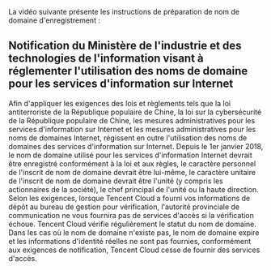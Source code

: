 La vidéo suivante présente les instructions de préparation de nom de domaine d'enregistrement :

## Notification du Ministère de l'industrie et des technologies de l'information visant à réglementer l'utilisation des noms de domaine pour les services d'information sur Internet

Afin d'appliquer les exigences des lois et règlements tels que la loi antiterroriste de la République populaire de Chine, la loi sur la cybersécurité de la République populaire de Chine, les mesures administratives pour les services d'information sur Internet et les mesures administratives pour les noms de domaines Internet, régissent en outre l'utilisation des noms de domaines des services d'information sur Internet. Depuis le 1er janvier 2018, le nom de domaine utilisé pour les services d'information Internet devrait être enregistré conformément à la loi et aux règles, le caractère personnel de l'inscrit de nom de domaine devrait être lui-même, le caractère unitaire de l'inscrit de nom de domaine devrait être l'unité (y compris les actionnaires de la société), le chef principal de l'unité ou la haute direction. Selon les exigences, lorsque Tencent Cloud a fourni vos informations de dépôt au bureau de gestion pour vérification, l'autorité provinciale de communication ne vous fournira pas de services d'accès si la vérification échoue. Tencent Cloud vérifie régulièrement le statut du nom de domaine. Dans les cas où le nom de domaine n'existe pas, le nom de domaine expire et les informations d'identité réelles ne sont pas fournies, conformément aux exigences de notification, Tencent Cloud cesse de fournir des services d'accès.